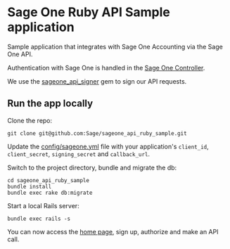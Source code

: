 # Sage One Ruby API Sample application

Sample application that integrates with Sage One Accounting via the Sage One API.

Authentication with Sage One is handled in the [Sage One Controller](app/controllers/sage_one_controller.rb).

We use the [sageone_api_signer](https://github.com/Sage/sageone_api_signer) gem to sign our API requests.

## Run the app locally

Clone the repo:

`git clone git@github.com:Sage/sageone_api_ruby_sample.git`

Update the [config/sageone.yml](config/sageone.yml) file with your application's `client_id`, `client_secret`, `signing_secret` and `callback_url`.

Switch to the project directory, bundle and migrate the db:

```
cd sageone_api_ruby_sample
bundle install
bundle exec rake db:migrate
```

Start a local Rails server:

```
bundle exec rails -s
```

You can now access the [home page](http://localhost:3000/), sign up, authorize and make an API call.
